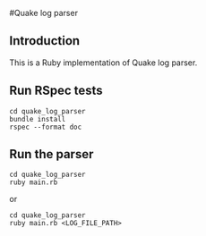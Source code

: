 #Quake log parser

## Introduction
This is a Ruby implementation of Quake log parser.

## Run RSpec tests
```
cd quake_log_parser
bundle install
rspec --format doc
```

## Run the parser
```
cd quake_log_parser
ruby main.rb
```
or
```
cd quake_log_parser
ruby main.rb <LOG_FILE_PATH>
```

